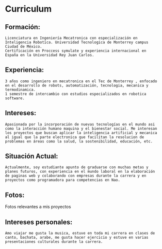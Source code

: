 # Curriculum 

## Formación:

    Licenciatura en Ingeniería Mecatronica con especialización en Inteligencia Robotica. Universidad Tecnologica de Monterrey campus Ciudad de México.
    Certificación en Proccess symulate y experiencia internacional en España en la Universidad Rey Juan Carlos.

## Experiencia:

    3 años como ingeniero en mecatronica en el Tec de Monterrey , enfocado en el desarrollo de robots, automatización, tecnologia, mecanica y termodinamica.
    1 semestre de intercambio con estudios especializados en robotica software.

## Intereses:
    Apasionada por la incorporación de nuevas tecnologías en el mundo asi como la interacción humano maquina y el bienestar social. Me interesan  los proyectos que buscan aplicar la inteligencia artificial y mecanica al igual que la parte electronica que facilitan la resolucion de  problemas en áreas como la salud, la sostenibilidad, educación, etc.

## Situación Actual:
    Actualmente, soy estudiante apunto de graduarse con muchas metas y planes futuros, con experiencia en el mundo laboral en la elaboración de paginas web y colaborando con empresas durante la carrera y en proyectos como programadora para competencias en Nao.

## Fotos:
Fotos relevantes a mis proyectos 


## Intereses personales:
    Amo viajar me gusta la musica, estuve en toda mi carrera en clases de canto, bachata, arabe, me gusta hacer ejercicio y estuve en varias presentaciones culturales durante la carrera.

